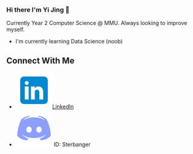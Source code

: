 ### Hi there I'm Yi Jing 👋

Currently Year 2 Computer Science @ MMU. Always looking to improve myself.

- I'm currently learning Data Science (noob)

## Connect With Me 
- ![LinkedIn Icon](img/linkedin.svg)[LinkedIn](https://www.linkedin.com/in/yi-jing-chong-901774131/)
- ![Discord](img/discord.svg) ID: Sterbanger 